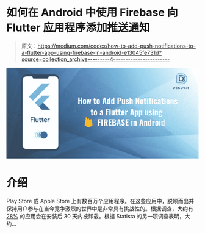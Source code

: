 # 如何在 Android 中使用 Firebase 向 Flutter 应用程序添加推送通知

> 原文：<https://medium.com/codex/how-to-add-push-notifications-to-a-flutter-app-using-firebase-in-android-e13045fe731d?source=collection_archive---------4----------------------->

![](img/4f28c9d879271c57bd0dca3818d8aadc.png)

# 介绍

Play Store 或 Apple Store 上有数百万个应用程序。在这些应用中，脱颖而出并保持用户参与在当今竞争激烈的世界中是非常具有挑战性的。根据调查，大约有 [28%](https://www.appsflyer.com/blog/trends-insights/app-uninstall-trends/) 的应用会在安装后 30 天内被卸载。根据 Statista 的另一项调查表明，大约…